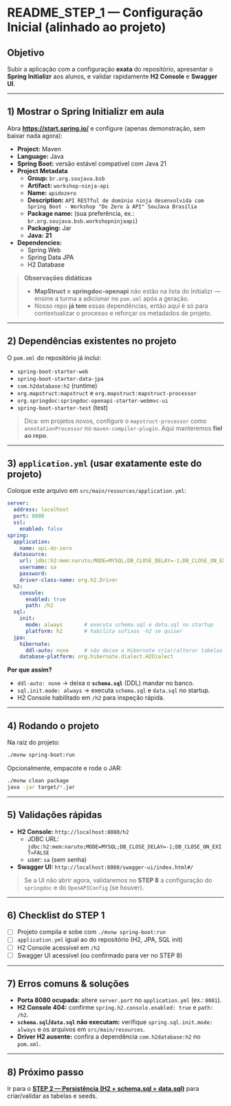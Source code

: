 # README_STEP_1 — Configuração Inicial (alinhado ao projeto)

## Objetivo
Subir a aplicação com a configuração **exata** do repositório, apresentar o **Spring Initializr** aos alunos, e validar rapidamente **H2 Console** e **Swagger UI**.

---

## 1) Mostrar o Spring Initializr em aula
Abra **https://start.spring.io/** e configure (apenas demonstração, sem baixar nada agora):

- **Project:** Maven
- **Language:** Java
- **Spring Boot:** versão estável compatível com Java 21
- **Project Metadata**
  - **Group:** `br.org.soujava.bsb`
  - **Artifact:** `workshop-ninja-api`
  - **Name:** `apidozero`
  - **Description:** `API RESTful de domínio ninja desenvolvida com Spring Boot - Workshop "Do Zero à API" SouJava Brasília`
  - **Package name:** (sua preferência, ex.: `br.org.soujava.bsb.workshopninjaapi`)
  - **Packaging:** Jar
  - **Java:** **21**
- **Dependencies:**
  - Spring Web
  - Spring Data JPA
  - H2 Database

> **Observações didáticas**
> - **MapStruct** e **springdoc-openapi** não estão na lista do Initializr — ensine a turma a adicionar no `pom.xml` após a geração.
> - Nosso repo **já tem** essas dependências, então aqui é só para contextualizar o processo e reforçar os metadados de projeto.

---

## 2) Dependências existentes no projeto
O `pom.xml` do repositório já inclui:
- `spring-boot-starter-web`
- `spring-boot-starter-data-jpa`
- `com.h2database:h2` (runtime)
- `org.mapstruct:mapstruct` e `org.mapstruct:mapstruct-processor`
- `org.springdoc:springdoc-openapi-starter-webmvc-ui`
- `spring-boot-starter-test` (test)

> Dica: em projetos novos, configure o `mapstruct-processor` como `annotationProcessor` no `maven-compiler-plugin`. Aqui manteremos **fiel ao repo**.

---

## 3) `application.yml` (usar exatamente este do projeto)

Coloque este arquivo em `src/main/resources/application.yml`:

```yaml
server:
  address: localhost
  port: 8080
  ssl:
    enabled: false
spring:
  application:
    name: api-do-zero
  datasource:
    url: jdbc:h2:mem:naruto;MODE=MYSQL;DB_CLOSE_DELAY=-1;DB_CLOSE_ON_EXIT=FALSE
    username: sa
    password:
    driver-class-name: org.h2.Driver
  h2:
    console:
      enabled: true
      path: /h2
  sql:
    init:
      mode: always       # executa schema.sql e data.sql no startup
      platform: h2       # habilita sufixos -h2 se quiser
  jpa:
    hibernate:
      ddl-auto: none     # não deixe o Hibernate criar/alterar tabelas
    database-platform: org.hibernate.dialect.H2Dialect


```

**Por que assim?**
- `ddl-auto: none` → deixa o **`schema.sql`** (DDL) mandar no banco.
- `sql.init.mode: always` → executa `schema.sql` e `data.sql` no startup.
- H2 Console habilitado em `/h2` para inspeção rápida.

---

## 4) Rodando o projeto

Na raiz do projeto:

```bash
./mvnw spring-boot:run
```

Opcionalmente, empacote e rode o JAR:

```bash
./mvnw clean package
java -jar target/*.jar
```

---

## 5) Validações rápidas

- **H2 Console:** `http://localhost:8080/h2`
  - JDBC URL: `jdbc:h2:mem:naruto;MODE=MYSQL;DB_CLOSE_DELAY=-1;DB_CLOSE_ON_EXIT=FALSE`
  - user: `sa` (sem senha)
- **Swagger UI:** `http://localhost:8080/swagger-ui/index.html#/`

> Se a UI não abrir agora, validaremos no **STEP 8** a configuração do `springdoc` e do `OpenAPIConfig` (se houver).

---

## 6) Checklist do STEP 1
- [ ] Projeto compila e sobe com `./mvnw spring-boot:run`
- [ ] `application.yml` igual ao do repositório (H2, JPA, SQL init)
- [ ] H2 Console acessível em `/h2`
- [ ] Swagger UI acessível (ou confirmado para ver no STEP 8)

---

## 7) Erros comuns & soluções
- **Porta 8080 ocupada:** altere `server.port` no `application.yml` (ex.: `8081`).
- **H2 Console 404:** confirme `spring.h2.console.enabled: true` e `path: /h2`.
- **`schema.sql`/`data.sql` não executam:** verifique `spring.sql.init.mode: always` e os arquivos em `src/main/resources`.
- **Driver H2 ausente:** confira a dependência `com.h2database:h2` no `pom.xml`.

---

## 8) Próximo passo
Ir para o **[STEP 2 — Persistência (H2 + schema.sql + data.sql)](README_STEP_2.md)** para criar/validar as tabelas e seeds.
